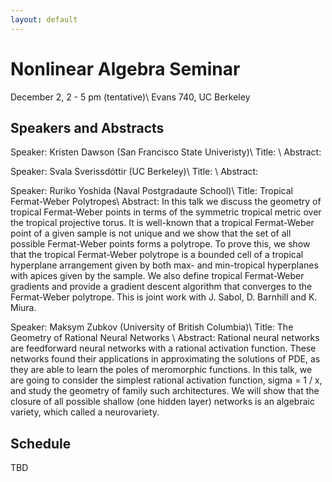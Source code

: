 ```yaml
---
layout: default
---
```



# Nonlinear Algebra Seminar
December 2, 2 - 5 pm (tentative)\\
Evans 740, UC Berkeley


## Speakers and Abstracts



<span class="header-color">Speaker:</span>
Kristen Dawson (San Francisco State Univeristy)\\
<span class="header-color">Title:</span>
\\
<span class="header-color">Abstract:</span>




<span class="header-color">Speaker:</span>
Svala Sverissdóttir (UC Berkeley)\\
<span class="header-color">Title:</span>
\\
<span class="header-color">Abstract:</span>


<span class="header-color">Speaker:</span>
Ruriko Yoshida (Naval Postgradaute School)\\
<span class="header-color">Title:</span>
Tropical Fermat-Weber Polytropes\\
<span class="header-color">Abstract:</span>
In this talk we discuss the geometry of tropical Fermat-Weber points in terms of the symmetric tropical metric over the tropical projective torus.  It is well-known that a tropical Fermat-Weber point of a given sample is not unique and we show that the set of all possible Fermat-Weber points forms a polytrope. To prove this, we show that the tropical Fermat-Weber polytrope is a bounded cell of a tropical hyperplane arrangement given by both max- and min-tropical hyperplanes with apices given by the sample. We also define tropical Fermat-Weber gradients and provide a gradient descent algorithm that converges to the Fermat-Weber polytrope.  This is joint work with J. Sabol, D. Barnhill and K. Miura. 


<span class="header-color">Speaker:</span>
Maksym Zubkov (University of British Columbia)\\
<span class="header-color">Title:</span>
The Geometry of Rational Neural Networks \\
<span class="header-color">Abstract:</span>
Rational neural networks are feedforward neural networks with a rational activation function. These networks found their applications in approximating the solutions of PDE, as they are able to learn the poles of meromorphic functions. In this talk, we are going to consider the simplest rational activation function, sigma = 1 / x, and study the geometry of family such architectures. We will show that the closure of all possible shallow (one hidden layer) networks is an algebraic variety, which called a neurovariety.

## Schedule
TBD